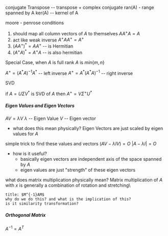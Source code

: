
conjugate Transpose -- transpose + complex conjugate
ran(A) - range spanned by A
ker(A) -- kernel of A


moore - penrose conditions
1. should map all column vectors of $A$ to themselves
$AA^{+}A = A$ 
2. act like weak inverse $A^{+}AA^{+} = A^{+}$
3. $(AA^{+})^{*}=AA^{+}$ --  is Hermitian
4. $(A^{+}A)^{*} = A^{+}A$ -- is also hermitian

Special Case, when $A$ is full rank $A$ is $min\{m,n\}$

$A^{+} = (A^{*}A)^{-1}A^{*}$ -- left inverse
$A^{+} = A^{*}(A^{*}A)^{-1}$ -- right inverse


SVD

if $A = U\Sigma V^{*}$ is SVD of $A$ 
then $A^{+} = V \Sigma^{+} U^{*}$  

##### Eigen Values and Eigen Vectors
$AV = \lambda V$
$\lambda$ -- Eigen Value 
$V$ -- Eigen vector
- what does this mean physically?
	 Eigen Vectors are just scaled by eigen values for $A$

simple trick to find these values and vectors 
$(AV-\lambda IV) = O$
$|A-\lambda I| = O$

- how is it useful? 
	- basically eigen vectors are independent axis of the space spanned by $A$
	- eigen values are just "strength" of these eigen vectors

what does matrix multiplication physically mean? 
	Matrix multiplication of $A$ with $x$ is generally a combination of rotation and stretching\


```ad-question
title: $M^{-1}AM$
why do we do this? and what is the implication of this?
is it similarity transformation? 
```

##### Orthogonal Matrix
$A^{-1} = A^{T}$
